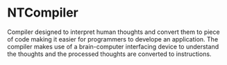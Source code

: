 # NTCompiler
Compiler designed to interpret human thoughts and convert them to piece of code making it easier for programmers to develope an application. The compiler makes use of a brain-computer interfacing device to understand the thoughts and the processed thoughts are converted to instructions.
